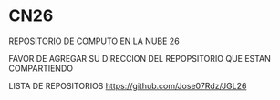 # CN26
REPOSITORIO DE COMPUTO EN LA NUBE 26

FAVOR DE AGREGAR SU DIRECCION DEL REPOPSITORIO QUE ESTAN COMPARTIENDO

LISTA DE REPOSITORIOS
https://github.com/Jose07Rdz/JGL26
